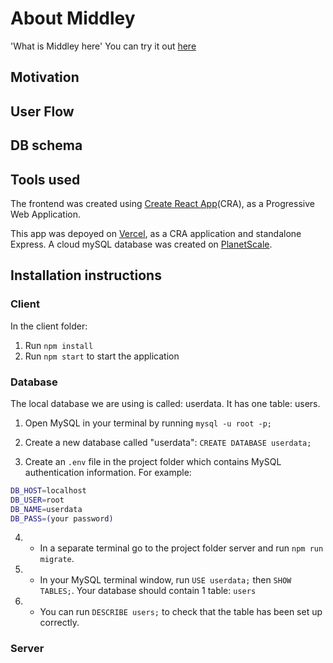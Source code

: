 # About Middley

'What is Middley here' You can try it out [here]()

## Motivation

## User Flow

## DB schema

## Tools used

The frontend was created using [Create React App](https://create-react-app.dev/docs/making-a-progressive-web-app/)(CRA), as a Progressive Web Application.

This app was depoyed on [Vercel](https://vercel.com/docs), as a CRA application and standalone Express. A cloud mySQL database was created on [PlanetScale](https://planetscale.com/).

## Installation instructions

### Client

In the client folder:

1. Run `npm install`
2. Run `npm start` to start the application

### Database

The local database we are using is called: userdata. It has one table: users.

1. Open MySQL in your terminal by running `mysql -u root -p;`

2. Create a new database called "userdata": `CREATE DATABASE userdata;`

3. Create an `.env` file in the project folder which contains MySQL authentication information. For example:

```bash
DB_HOST=localhost
DB_USER=root
DB_NAME=userdata
DB_PASS=(your password)
```

4. - In a separate terminal go to the project folder server and run `npm run migrate`.

5. - In your MySQL terminal window, run `USE userdata;` then `SHOW TABLES;`. Your database should contain 1 table: `users`

6. - You can run `DESCRIBE users;` to check that the table has been set up correctly.

### Server




